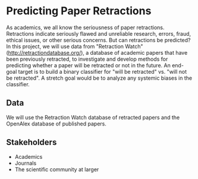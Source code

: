 # Predicting Paper Retractions

As academics, we all know the seriousness of paper retractions. Retractions indicate seriously flawed and unreliable research, errors, fraud, ethical issues, or other serious concerns. But can retractions be predicted? In this project, we will use data from "Retraction Watch" (http://retractiondatabase.org/), a database of academic papers that have been previously retracted, to investigate and develop methods for predicting whether a paper will be retracted or not in the future. An end-goal target is to build a binary classifier for "will be retracted" vs. "will not be retracted". A stretch goal would be to analyze any systemic biases in the classifier.

## Data

We will use the Retraction Watch database of retracted papers and the OpenAlex database of published papers. 

## Stakeholders

- Academics
- Journals
- The scientific community at larger